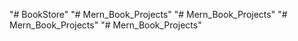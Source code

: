 "# BookStore" 
"# Mern_Book_Projects" 
"# Mern_Book_Projects" 
"# Mern_Book_Projects" 
"# Mern_Book_Projects" 

